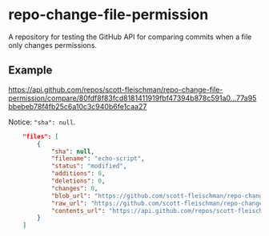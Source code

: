 # repo-change-file-permission
A repository for testing the GitHub API for comparing commits when a file only changes permissions.

## Example
https://api.github.com/repos/scott-fleischman/repo-change-file-permission/compare/80fdf8f83fcd8181411919fbf47394b878c591a0...77a95bbebeb78f4fb25c6a10c3c940b6fe1caa27

Notice: `"sha": null`.

```json
    "files": [
        {
            "sha": null,
            "filename": "echo-script",
            "status": "modified",
            "additions": 0,
            "deletions": 0,
            "changes": 0,
            "blob_url": "https://github.com/scott-fleischman/repo-change-file-permission/blob/77a95bbebeb78f4fb25c6a10c3c940b6fe1caa27/echo-script",
            "raw_url": "https://github.com/scott-fleischman/repo-change-file-permission/raw/77a95bbebeb78f4fb25c6a10c3c940b6fe1caa27/echo-script",
            "contents_url": "https://api.github.com/repos/scott-fleischman/repo-change-file-permission/contents/echo-script?ref=77a95bbebeb78f4fb25c6a10c3c940b6fe1caa27"
        }
    ]
```
